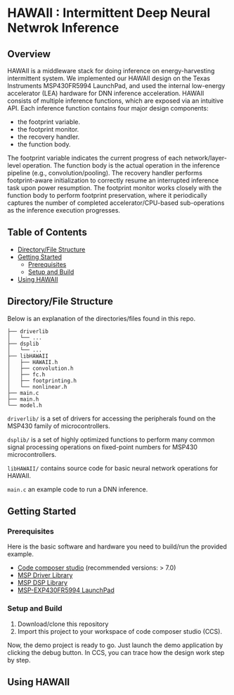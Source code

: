 # HAWAII : Intermittent Deep Neural Netwrok Inference 

<!-- ABOUT THE PROJECT -->
## Overview

HAWAII is a middleware stack for doing inference on energy-harvesting intermittent system. We implemented our HAWAII design on the Texas Instruments MSP430FR5994 LaunchPad, and used the internal low-energy accelerator (LEA) hardware for DNN inference acceleration. HAWAII consists of multiple inference functions, which are exposed via an intuitive API. Each inference function contains four major design components: 
* the footprint variable.
* the footprint monitor.
* the recovery handler.
* the function body. 

The footprint variable indicates the current progress of each network/layer-level operation. The function body is the actual operation in the inference pipeline (e.g., convolution/pooling). The recovery handler performs footprint-aware initialization to correctly resume an interrupted inference task upon power resumption. The footprint monitor works closely with the function body to perform footprint preservation, where it periodically captures the number of completed accelerator/CPU-based sub-operations as the inference execution progresses.

<!-- TABLE OF CONTENTS -->
## Table of Contents
* [Directory/File Structure](#directory/file-structure)
* [Getting Started](#getting-started)
  * [Prerequisites](#prerequisites)
  * [Setup and Build](#setup-and-build)
* [Using HAWAII](#using-hawaii)
  
<!--* [Contributing](#contributing)-->

## Directory/File Structure
Below is an explanation of the directories/files found in this repo. 
```
├── driverlib
│   └── ...
├── dsplib
│   └── ...
├── libHAWAII
│   ├── HAWAII.h
│   ├── convolution.h
│   ├── fc.h
│   ├── footprinting.h
│   └── nonlinear.h
├── main.c
├── main.h
└── model.h
```
`driverlib/` is a set of drivers for accessing the peripherals found on the MSP430 family of microcontrollers. 

`dsplib/` is a set of highly optimized functions to perform many common signal processing operations on fixed-point numbers for MSP430 microcontrollers. 

`libHAWAII/` contains source code for basic neural network operations for HAWAII. 

`main.c` an example code to run a DNN inference.


<!-- GETTING STARTED -->
## Getting Started

### Prerequisites

Here is the basic software and hardware you need to build/run the provided example. 

* [Code composer studio](http://www.ti.com/tool/CCSTUDIO "link") (recommended versions: > 7.0)
* [MSP Driver Library](http://www.ti.com/tool/MSPDRIVERLIB "link")
* [MSP DSP Library](http://www.ti.com/tool/MSP-DSPLIB "link")
* [MSP-EXP430FR5994 LaunchPad](http://www.ti.com/tool/MSP-EXP430FR5994 "link")

### Setup and Build

1. Download/clone this repository
2. Import this project to your workspace of code composer studio (CCS). 

Now, the demo project is ready to go. Just launch the demo application by clicking the debug button. In CCS, you can trace how the design work step by step. 

## Using HAWAII







